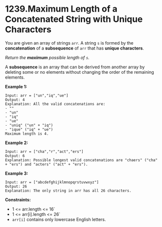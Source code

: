 1239.Maximum Length of a Concatenated String with Unique Characters
===

You are given an array of strings `arr`. A string `s` is formed by the __concatenation__ of a __subsequence__ of `arr` that has __unique characters__.

_Return the __maximum__ possible length of `s`._

A __subsequence__ is an array that can be derived from another array by deleting some or no elements without changing the order of the remaining elements.

__Example 1:__

```
Input: arr = ["un","iq","ue"]
Output: 4
Explanation: All the valid concatenations are:
- ""
- "un"
- "iq"
- "ue"
- "uniq" ("un" + "iq")
- "ique" ("iq" + "ue")
Maximum length is 4.
```

__Example 2:__

```
Input: arr = ["cha","r","act","ers"]
Output: 6
Explanation: Possible longest valid concatenations are "chaers" ("cha" + "ers") and "acters" ("act" + "ers").
```

__Example 3:__

```
Input: arr = ["abcdefghijklmnopqrstuvwxyz"]
Output: 26
Explanation: The only string in arr has all 26 characters.
```

__Constraints:__

+ 1 <= arr.length <= 16`
+ 1 <= arr[i].length <= 26`
+ `arr[i]` contains only lowercase English letters.